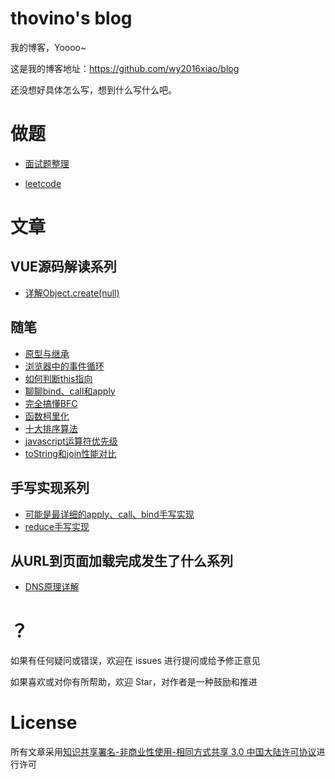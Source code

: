 # thovino's blog

我的博客，Yoooo~  

这是我的博客地址：https://github.com/wy2016xiao/blog

还没想好具体怎么写，想到什么写什么吧。


# 做题

- [面试题整理](https://github.com/wy2016xiao/blog/blob/master/questions/questions.md)

- [leetcode](https://github.com/wy2016xiao/leetcode)

# 文章

## VUE源码解读系列
- [详解Object.create(null)](https://github.com/wy2016xiao/blog/blob/master/articles/vue源码解读/详解Object.create(null).md)

## 随笔
- [原型与继承](https://github.com/wy2016xiao/blog/blob/master/anything/%E5%8E%9F%E5%9E%8B%E4%B8%8E%E7%BB%A7%E6%89%BF.md)
- [浏览器中的事件循环](https://github.com/wy2016xiao/blog/blob/master/anything/%E6%B5%8F%E8%A7%88%E5%99%A8%E4%B8%AD%E7%9A%84%E4%BA%8B%E4%BB%B6%E5%BE%AA%E7%8E%AF.md)
- [如何判断this指向](https://github.com/wy2016xiao/blog/blob/master/anything/%E5%A6%82%E4%BD%95%E5%88%A4%E6%96%ADthis%E6%8C%87%E5%90%91.md)
- [聊聊bind、call和apply](https://github.com/wy2016xiao/blog/blob/master/anything/%E8%81%8A%E8%81%8Abind%E3%80%81call%E5%92%8Capply.md)
- [完全搞懂BFC](https://github.com/wy2016xiao/blog/blob/master/anything/%E5%AE%8C%E5%85%A8%E6%90%9E%E6%87%82BFC.md)
- [函数柯里化](https://github.com/wy2016xiao/blog/blob/master/anything/%E5%87%BD%E6%95%B0%E6%9F%AF%E9%87%8C%E5%8C%96.md)
- [十大排序算法](https://github.com/wy2016xiao/blog/blob/master/anything/%E5%8D%81%E5%A4%A7%E6%8E%92%E5%BA%8F%E7%AE%97%E6%B3%95%2B%E5%8A%A8%E5%9B%BE.md)
- [javascript运算符优先级](https://github.com/wy2016xiao/blog/blob/master/anything/javascript%E8%BF%90%E7%AE%97%E7%AC%A6%E4%BC%98%E5%85%88%E7%BA%A7.md)
- [toString和join性能对比](https://github.com/wy2016xiao/blog/blob/master/anything/toString%E5%92%8Cjoin%E6%80%A7%E8%83%BD%E5%AF%B9%E6%AF%94.md)

## 手写实现系列
- [可能是最详细的apply、call、bind手写实现](https://github.com/wy2016xiao/blog/blob/master/articles/%E6%89%8B%E5%86%99%E4%BB%A3%E7%A0%81/%E5%8F%AF%E8%83%BD%E6%98%AF%E6%9C%80%E8%AF%A6%E7%BB%86%E7%9A%84apply%E3%80%81call%E3%80%81bind%E6%89%8B%E5%86%99%E5%AE%9E%E7%8E%B0.md)
- [reduce手写实现](https://github.com/wy2016xiao/blog/blob/master/articles/%E6%89%8B%E5%86%99%E4%BB%A3%E7%A0%81/reduce%E6%89%8B%E5%86%99%E5%AE%9E%E7%8E%B0.md)

## 从URL到页面加载完成发生了什么系列
- [DNS原理详解](https://github.com/wy2016xiao/blog/blob/master/articles/DNS%E5%8E%9F%E7%90%86%E8%AF%A6%E8%A7%A3.md)

# ？

如果有任何疑问或错误，欢迎在 issues 进行提问或给予修正意见

如果喜欢或对你有所帮助，欢迎 Star，对作者是一种鼓励和推进

# License

所有文章采用[知识共享署名-非商业性使用-相同方式共享 3.0 中国大陆许可协议](https://creativecommons.org/licenses/by-nc-sa/3.0/cn/)进行许可
